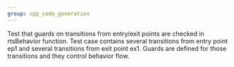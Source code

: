 ```yaml
---
group: cpp_code_generation
---
```

Test that guards on transitions from entry/exit points are checked in rtsBehavior function.
Test case contains several transitions from entry point ep1 and several transitions from exit point ex1. Guards are defined for those transitions and they control behavior flow.